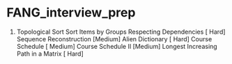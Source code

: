 # FANG_interview_prep

1. Topological Sort
   Sort Items by Groups Respecting Dependencies [ Hard] Sequence Reconstruction [Medium] Alien Dictionary [ Hard] Course Schedule [ Medium]
Course Schedule II [Medium] Longest Increasing Path in a Matrix [ Hard]
